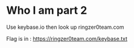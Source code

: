 # Who I am part 2

Use keybase.io then look up ringzer0team.com

Flag is in : https://ringzer0team.com/keybase.txt

